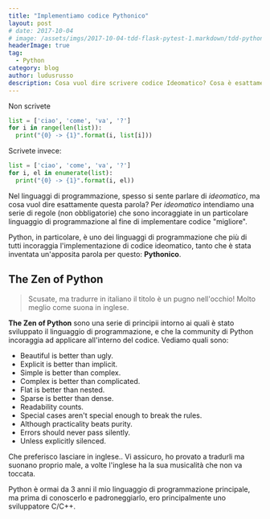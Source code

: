 ```yaml
---
title: "Implementiamo codice Pythonico"
layout: post
# date: 2017-10-04
# image: /assets/imgs/2017-10-04-tdd-flask-pytest-1.markdown/tdd-python.png
headerImage: true
tag:
  - Python
category: blog
author: ludusrusso
description: Cosa vuol dire scrivere codice Ideomatico? Cosa è esattamente Pythonico?
---
```



Non scrivete

```python
list = ['ciao', 'come', 'va', '?']
for i in range(len(list)):
  print("{0} -> {1}".format(i, list[i]))
```

Scrivete invece:

```python
list = ['ciao', 'come', 'va', '?']
for i, el in enumerate(list):
  print("{0} -> {1}".format(i, el))
```

Nel linguaggi di programmazione, spesso si sente parlare di *ideomatico*, ma cosa vuol dire
esattamente questa parola? Per *ideomatico* intendiamo una serie di regole (non obbligatorie)
che sono incoraggiate in un particolare linguaggio di programmazione al fine di
implementare codice "migliore".

Python, in particolare, è uno dei linguaggi di programmazione che più di tutti
incoraggia l'implementazione di codice ideomatico, tanto che è stata inventata
un'apposita parola per questo: **Pythonico**.

## The Zen of Python

> Scusate, ma tradurre in italiano il titolo è un pugno nell'occhio! Molto meglio come suona in inglese.

**The Zen of Python** sono una serie di principii intorno ai quali è stato sviluppato
il linguaggio di programmazione, e che la community di Python incoraggia ad
applicare all'interno del codice. Vediamo quali sono:

 - Beautiful is better than ugly.
 - Explicit is better than implicit.
 - Simple is better than complex.
 - Complex is better than complicated.
 - Flat is better than nested.
 - Sparse is better than dense.
 - Readability counts.
 - Special cases aren't special enough to break the rules.
 - Although practicality beats purity.
 - Errors should never pass silently.
 - Unless explicitly silenced.

Che preferisco lasciare in inglese.. Vi assicuro, ho provato a tradurli ma suonano
proprio male, a volte l'inglese ha la sua musicalità che non va toccata.






Python è ormai da 3 anni il mio linguaggio di programmazione principale, ma prima
di conoscerlo e padroneggiarlo, ero principalmente uno sviluppatore C/C++.
